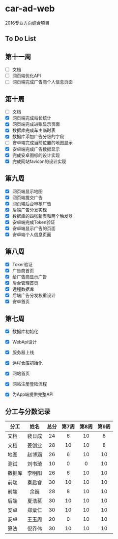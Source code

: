 # car-ad-web

2016专业方向综合项目

## To Do List

## 第十一周
- [ ] 文档
- [ ] 网页端优化API
- [ ] 网页端完成广告商个人信息页面 

## 第十周
- [ ] 文档
- [x] 网页端完成站长统计
- [x] 网页端完成进账显示页面
- [x] 数据库完成车主临时表
- [x] 数据库添加广告分级的字段
- [ ] 安卓端完成当前位置的地图显示
- [x] 安卓端完成广告数据显示
- [x] 完成安卓图标的设计实现
- [x] 完成网站favicon的设计实现

## 第九周
- [x] 网页端显示地图
- [x] 网页端提交广告 
- [x] 网页端后台审核广告
- [x] 后端广告分发实现 
- [x] 数据库的四张新表和两个触发器
- [x] 安卓端完成Token验证
- [x] 安卓端显示广告的页面
- [x] 安卓端个人信息页面

## 第八周
- [x] Toker验证
- [x] 广告商首页
- [x] 给广告商显示广告
- [x] 后台管理首页
- [x] 远程数据库
- [x] 后端广告分发权重设计
- [x] 安卓首页

## 第七周
- [x] 数据库初始化
- [x] WebApi设计
- [x] 服务器上线
- [x] 远程仓库初始化
- [x] 网站首页
- [x] 网站注册登陆流程
- [x] 为App端提供完整API



## 分工与分数记录

|分工  |姓名   |总分  |第7周|第8周|第9周|
|------|:-----:|:----:|:--:|:---:|:---:|
|文档  |裴日成 |24    |6   |10   |8    |
|文档  |姜创业 |28    |10  |10   |8    | 
|地图  |赵博涵 |26    |6   |10   |10   |
|测试  |刘书琦 |10    |0   |0    |10   | 
|数据库|李明阳 |26    |6   |10   |10   | 
|前端  |秦启睿 |30    |10  |10   |10   | 
|前端  |余巍   |28    |8   |10   |10   | 
|后端  |夏浩茗 |30    |10  |10   |10   | 
|安卓  |郑粟仁 |30    |10  |10   |10   | 
|安卓  |王玉周 |20    |0   |10   |10   | 
|算法  |倪乔伟 |30    |10  |10   |10   | 
